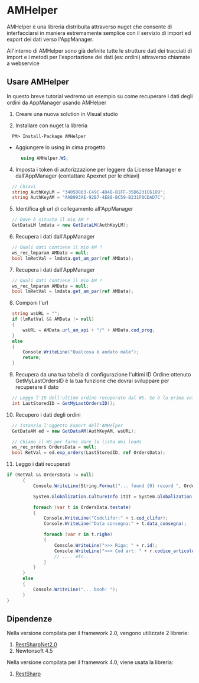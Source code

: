 AMHelper
===
AMHelper è una libreria distribuita attraverso nuget che consente di interfacciarsi
in maniera estremamente semplice con il servizio di import ed export dei dati verso
l'AppManager.

All'interno di AMHelper sono già definite tutte le strutture dati dei tracciati di import
e i metodi per l'esportazione dei dati (es: ordini) attraverso chiamate a webservice


Usare AMHelper
---
In questo breve tutorial vedremo un esempio su come recuperare i dati degli ordini da AppManager usando AMHelper

1. Creare una nuova solution in Visual studio

2. Installare con nuget la libreria
  ```
    PM> Install-Package AMHelper
  ```

* Aggiungere lo using in cima progetto
  ```c#
    using AMHelper.WS;
  ```

4. Imposta i token di autorizzazione per leggere da License Manager e dall'AppManager (contattare Apexnet per le chiavi)
```c#
  // Chiavi
  string AuthKeyLM = "3405D863-C49C-4D4B-B1FF-35D6231C61D9";
  string AuthKeyAM = "AAB993AE-92B7-4E88-BC59-B231F0CDAD7C";
```

5. Identifica gli url di collegamento all'AppManager
```c#
  // Dove è situato il mio AM ?
  GetDataLM lmdata = new GetDataLM(AuthKeyLM);
```

6. Recupera i dati dall'AppManager
```c#
  // Quali dati contiene il mio AM ?
  ws_rec_lmparam AMData = null;
  bool lmRetVal = lmdata.get_am_par(ref AMData);
```

7. Recupera i dati dall'AppManager
```c#
  // Quali dati contiene il mio AM ?
  ws_rec_lmparam AMData = null;
  bool lmRetVal = lmdata.get_am_par(ref AMData);
```

8. Componi l'url
```c#
  string wsURL = "";
  if (lmRetVal && AMData != null)
  {
      wsURL = AMData.url_am_api + "/" + AMData.cod_prog;
  }
  else
  {
      Console.WriteLine("Qualcosa è andato male");
      return;
  }
```

9. Recupera da una tua tabella di configurazione l'ultimi ID Ordine ottenuto
  GetMyLastOrdersID è la tua funzione che dovrai sviluppare per recuperare il dato
```c#
  // Leggo l'ID dell'ultimo ordine recuperato dal WS. Se è la prima volta tornerà 0 (zero)
  int LastStoredID = GetMyLastOrdersID();
```
10. Recupero i dati degli ordini
```c#
  // Istanzio l'oggetto Export dell'AMHelper
  GetDataAM ed = new GetDataAM(AuthKeyAM, wsURL);

  // Chiamo il WS per farmi dare la lista dei leads
  ws_rec_orders OrdersData = null;
  bool RetVal = ed.exp_orders(LastStoredID, ref OrdersData);
```

11. Leggo i dati recuperati
```c#
if (RetVal && OrdersData != null)
      {
          Console.WriteLine(String.Format("... found {0} record ", OrdersData.testate.Count.ToString()));

          System.Globalization.CultureInfo itIT = System.Globalization.CultureInfo.CreateSpecificCulture("it-IT");

          foreach (var t in OrdersData.testate)
          {
              Console.WriteLine("Codclifor:" + t.cod_clifor);
              Console.WriteLine("Data consegna:" + t.data_consegna);

              foreach (var r in t.righe)
              {
                  Console.WriteLine(">>> Riga: " + r.id);
                  Console.WriteLine(">>> Cod art: " + r.codice_articolo);
                  // .... etc..
              }
          }
      }
      else
      {
          Console.WriteLine("... booh! ");
      }
}
```

Dipendenze
---
Nella versione compilata per il framework 2.0, vengono utilizzate 2 librerie:
1. [RestSharpNet2.0]([https://github.com/mcintyre321/RestSharp-.NET-2.0-Fork)
2. Newtonsoft 4.5

Nella versione compilata per il framework 4.0, viene usata la libreria:
1. [RestSharp]([http://restsharp.org/)
